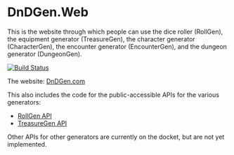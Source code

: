 DnDGen.Web
==========

This is the website through which people can use the dice roller (RollGen), the equipment generator (TreasureGen), the character generator (CharacterGen), the encounter generator (EncounterGen), and the dungeon generator (DungeonGen).

[![Build Status](https://dev.azure.com/dndgen/DnDGen/_apis/build/status%2FDnDGen.Web%20-%20Build?branchName=master)](https://dev.azure.com/dndgen/DnDGen/_build/latest?definitionId=7&branchName=master)

The website: [DnDGen.com](http://dndgen.com)

This also includes the code for the public-accessible APIs for the various generators:

* [RollGen API](https://roll.dndgen.com/api/swagger/ui)
* [TreasureGen API](https://treasure.dndgen.com/api/swagger/ui)

Other APIs for other generators are currently on the docket, but are not yet implemented.
